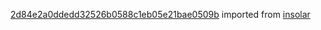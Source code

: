 [2d84e2a0ddedd32526b0588c1eb05e21bae0509b](https://github.com/insolar/insolar/commit/2d84e2a0ddedd32526b0588c1eb05e21bae0509b) imported from [insolar](https://github.com/insolar/insolar)
